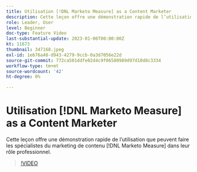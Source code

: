 ```yaml
---
title: Utilisation [!DNL Marketo Measure] as a Content Marketer
description: Cette leçon offre une démonstration rapide de l’utilisation que peuvent faire les spécialistes du marketing de contenu [!DNL Marketo Measure] dans leur rôle professionnel.
role: Leader, User
level: Beginner
doc-type: Feature Video
last-substantial-update: 2023-01-06T00:00:00Z
kt: 11673
thumbnail: 347168.jpeg
exl-id: 1e676a48-d943-4279-9ccb-0a3d7056e22d
source-git-commit: 772ca501ddfe02d4c9f06580989d97d10d8c3334
workflow-type: tm+mt
source-wordcount: '42'
ht-degree: 0%

---
```


# Utilisation [!DNL Marketo Measure] as a Content Marketer

Cette leçon offre une démonstration rapide de l’utilisation que peuvent faire les spécialistes du marketing de contenu [!DNL Marketo Measure] dans leur rôle professionnel.

>[!VIDEO](https://video.tv.adobe.com/v/347168/?quality=12&learn=on)
